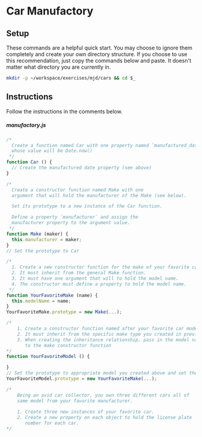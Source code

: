 # Car Manufactory

## Setup

These commands are a helpful quick start. You may choose to ignore them completely and create your own directory structure. If you choose to use this recommendation, just copy the commands below and paste. It doesn't matter what directory you are currently in.

```bash
mkdir -p ~/workspace/exercises/mjd/cars && cd $_
```

## Instructions

Follow the instructions in the comments below.

##### manufactory.js

```js
/*
  Create a function named Car with one property named `manufactured_date`
  whose value will be Date.now()
 */
function Car () {
  // Create the manufactured date property (see above)
}

/*
  Create a constructor function named Make with one 
  argument that will hold the manufacturer of the Make (see below). 

  Set its prototype to a new instance of the Car function.

  Define a property `manufacturer` and assign the 
  manufacturer property to the argument value.
 */
function Make (maker) {
  this.manufacturer = maker;
}
// Set the prototype to Car

/*
  1. Create a new constructor function for the make of your favorite car.
  2. It must inherit from the general Make function.
  3. It must have one argument that will to hold the model name.
  4. The constructor must define a property to hold the model name.
 */
function YourFavoriteMake (name) {
  this.modelName = name;
}
YourFavoriteMake.prototype = new Make(...);

/*
    1. Create a constructor function named after your favorite car model.
    2. It must inherit from the specific make type you created in previous step.
    3. When creating the inheritance relationship, pass in the model name
       to the make constructor function
*/
function YourFavoriteModel () {

}
// Set the prototype to appropriate model you created above and set the model name argument
YourFavoriteModel.prototype = new YourFavoriteMake(...);

/*
    Being an avid car collector, you own three different cars all of
    same model from your favorite manufacturer.
    
    1. Create three new instances of your favorite car.
    2. Create a new property on each object to hold the license plate
       number for each car.
*/
```

